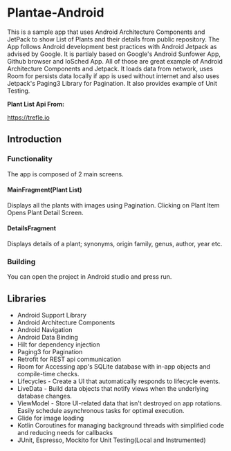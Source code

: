 # Plantae-Android
This is a sample app that uses Android Architecture Components and JetPack to show List of Plants and their details from public repository. The App follows Android development best practices with Android Jetpack as advised by Google. It is partialy based on Google's Android Sunfower App, Github browser and IoSched App. All of those are great example of Android Architecture Components and Jetpack. It loads data from network, uses Room for persists data locally if app is used without internet and also uses Jetpack's Paging3 Library for Pagination. It also provides example of Unit Testing.

**Plant List Api From:**

https://trefle.io

## Introduction
### Functionality
The app is composed of 2 main screens.

#### MainFragment(Plant List)
Displays all the plants with images using Pagination. Clicking on Plant Item Opens Plant Detail Screen.


#### DetailsFragment
Displays details of a plant; synonyms, origin family, genus, author, year etc.


### Building
You can open the project in Android studio and press run.

## Libraries
- Android Support Library
- Android Architecture Components
- Android Navigation
- Android Data Binding
- Hilt for dependency injection
- Paging3 for Pagination
- Retrofit for REST api communication
- Room for Accessing app's SQLite database with in-app objects and compile-time checks.
- Lifecycles - Create a UI that automatically responds to lifecycle events.
- LiveData - Build data objects that notify views when the underlying database changes.
- ViewModel - Store UI-related data that isn't destroyed on app rotations. Easily schedule asynchronous tasks for optimal execution.
- Glide for image loading
- Kotlin Coroutines for managing background threads with simplified code and reducing needs for callbacks
- JUnit, Espresso, Mockito for Unit Testing(Local and Instrumented)
